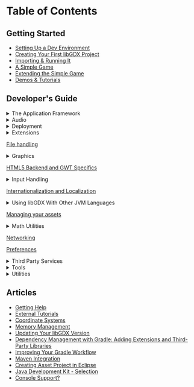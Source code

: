 # Table of Contents

## Getting Started
* [Setting Up a Dev Environment](/wiki/start/setup)
* [Creating Your First libGDX Project](/wiki/start/project-generation)
* [Importing & Running It](/wiki/start/import-and-running)
* [A Simple Game](/wiki/start/a-simple-game)
* [Extending the Simple Game](/wiki/start/simple-game-extended)
* [Demos & Tutorials](/wiki/start/demos-and-tutorials)

## Developer's Guide
<details><summary>The Application Framework</summary>
<div markdown="1">
  * [The Application Framework](/wiki/app/the-application-framework)
  * [The life-cycle](/wiki/app/the-life-cycle)
  * [Modules overview](/wiki/app/modules-overview)
  * [Starter classes and configuration](/wiki/app/starter-classes-and-configuration)
  * [Querying](/wiki/app/querying)
  * [Logging](/wiki/app/logging)
  * [Threading](/wiki/app/threading)
  * [Interfacing with platform specific code](/wiki/app/interfacing-with-platform-specific-code)
</div>
</details>

<details><summary>Audio</summary>
<div markdown="1">
* [Audio](/wiki/audio/audio)
* [Playing PCM audio](/wiki/audio/playing-pcm-audio)
* [Recording PCM audio](/wiki/audio/recording-pcm-audio)
* [Sound effects](/wiki/audio/sound-effects)
* [Streaming music](/wiki/audio/streaming-music)
</div>
</details>

<details><summary>Deployment</summary>
<div markdown="1">
* [Deploying Your Application](/wiki/deployment/deploying-your-application)
* [Bundling a JRE](/wiki/deployment/bundling-a-jre)
</div>
</details>

<details><summary>Extensions</summary>
<div markdown="1">
  * [Physics](/wiki/extensions/physics/physics)
    * [Bullet Physics](/wiki/extensions/physics/bullet/bullet-physics)
      * [Bullet Wrapper Contact callbacks](/wiki/extensions/physics/bullet/bullet-wrapper-contact-callbacks)
      * [Bullet Wrapper Custom classes](/wiki/extensions/physics/bullet/bullet-wrapper-custom-classes)
      * [Bullet Wrapper Debugging](/wiki/extensions/physics/bullet/bullet-wrapper-debugging)
      * [Bullet Wrapper Setup](/wiki/extensions/physics/bullet/bullet-wrapper-setup)
      * [Bullet Wrapper Using models](/wiki/extensions/physics/bullet/bullet-wrapper-using-models)
      * [Bullet Wrapper Using the wrapper](/wiki/extensions/physics/bullet/bullet-wrapper-using-the-wrapper)
    * [Box2d](/wiki/extensions/physics/box2d)
  * [Artificial Intelligence](/wiki/extensions/artificial-intelligence)
  * [Gdx freetype](/wiki/extensions/gdx-freetype)
  * [gdx pay](/wiki/extensions/gdx-pay)
  * [Third Party Extension Support](/wiki/extensions/third-party-extension-support)
</div>
</details>

[File handling](/wiki/file-handling)

<details><summary>Graphics</summary>
<div markdown="1">
  * [Graphics](/wiki/graphics/graphics)
  * 2D Graphics
    * Bitmap Fonts
      * [Bitmap fonts](/wiki/graphics/2d/fonts/bitmap-fonts)
      * [Color Markup Language](/wiki/graphics/2d/fonts/color-markup-language)
      * [Distance field fonts](/wiki/graphics/2d/fonts/distance-field-fonts)
    * Scene2d
      * [Scene2d.ui](/wiki/graphics/2d/scene2d/scene2d-ui)
      * [Scene2d](/wiki/graphics/2d/scene2d/scene2d)
      * [Skin](/wiki/graphics/2d/scene2d/skin)
      * [Table](/wiki/graphics/2d/scene2d/table)
    * [2D Animation](/wiki/graphics/2d/2d-animation)
    * [2D ParticleEffects](/wiki/graphics/2d/2d-particleeffects)
    * [Clipping, with the use of scissorstack](/wiki/graphics/2d/clipping-with-the-use-of-scissorstack)
    * [ImGui](/wiki/graphics/2d/imgui)
    * [Masking](/wiki/graphics/2d/masking)
    * [Ninepatches](/wiki/graphics/2d/ninepatches)
    * [Orthographic camera](/wiki/graphics/2d/orthographic-camera)
    * [Packing atlases at runtime](/wiki/graphics/2d/packing-atlases-at-runtime)
    * [Pixmaps](/wiki/graphics/2d/pixmaps)
    * [Spritebatch, Textureregions, and Sprites](/wiki/graphics/2d/spritebatch-textureregions-and-sprites)
    * [Texture Compression](/wiki/graphics/2d/texture-compression)
    * [Tile maps](/wiki/graphics/2d/tile-maps)
  * [3D Graphics](/wiki/graphics/3d/3d-graphics)
    * [3D animations and skinning](/wiki/graphics/3d/3d-animations-and-skinning)
    * [3D Particle Effects](/wiki/graphics/3d/3d-particle-effects)
    * [3D Picking](/wiki/graphics/3d/3d-picking)
    * [Decals](/wiki/graphics/3d/decals)
    * [Importing Blender models in LibGDX](/wiki/graphics/3d/importing-blender-models-in-libgdx)
    * [Material and environment](/wiki/graphics/3d/material-and-environment)
    * [ModelBatch](/wiki/graphics/3d/modelbatch)
    * [ModelBuilder, MeshBuilder and MeshPartBuilder](/wiki/graphics/3d/modelbuilder-meshbuilder-and-meshpartbuilder)
    * [ModelCache](/wiki/graphics/3d/modelcache)
    * [Models](/wiki/graphics/3d/models)
    * [Quick start](/wiki/graphics/3d/quick-start)
    * [Virtual Reality (VR)](/wiki/graphics/3d/virtual-reality)
  * OpenGL Utility Classes
    * [Frame buffer objects](/wiki/graphics/opengl-utils/frame-buffer-objects)
    * [Meshes](/wiki/graphics/opengl-utils/meshes)
    * [Rendering shapes](/wiki/graphics/opengl-utils/rendering-shapes)
    * [Shaders](/wiki/graphics/opengl-utils/shaders)
  * [Clearing the screen](/wiki/graphics/clearing-the-screen)
  * [Continuous and Non Continuous Rendering](/wiki/graphics/continuous-and-non-continuous-rendering)
  * [Integrating libgdx and the device camera](/wiki/graphics/integrating-libgdx-and-the-device-camera)
  * [OpenGL (ES) Support](/wiki/graphics/opengl-es-support)
  * [Profiling](/wiki/graphics/profiling)
  * [Querying and Configuring Graphics (monitors, display modes, vsync, display cutouts)](/wiki/graphics/querying-and-configuring-graphics)
  * [Taking a Screenshot](/wiki/graphics/taking-a-screenshot)
  * [Viewports](/wiki/graphics/viewports)
</div>
</details>

[HTML5 Backend and GWT Specifics](/wiki/html5-backend-and-gwt-specifics)


<details><summary>Input Handling</summary>
<div markdown="1">
  * [Input Handling](/wiki/input/input-handling)
  * [Accelerometer](/wiki/input/accelerometer)
  * [Back and menu key catching](/wiki/input/back-and-menu-key-catching)
  * [Compass](/wiki/input/compass)
  * [Configuration and Querying](/wiki/input/configuration-and-querying)
  * [Controllers](/wiki/input/controllers)
  * [Cursor Visibility and Catching](/wiki/input/cursor-visibility-and-catching)
  * [Event handling](/wiki/input/event-handling)
  * [Gesture detection](/wiki/input/gesture-detection)
  * [Gyroscope](/wiki/input/gyroscope)
  * [Mouse, Touch and Keyboard](/wiki/input/mouse-touch-and-keyboard)
  * [On screen keyboard](/wiki/input/on-screen-keyboard)
  * [Polling](/wiki/input/polling)
  * [Simple text input](/wiki/input/simple-text-input)
  * [Vibrator](/wiki/input/vibrator)
</div>
</details>

[Internationalization and Localization](/wiki/internationalization-and-localization)

<details><summary>Using libGDX With Other JVM Languages</summary>
<div markdown="1">
  * [Using libGDX With Other JVM Languages](/wiki/jvm-langs/using-libgdx-with-other-jvm-languages)
  * [Using libgdx with Clojure](/wiki/jvm-langs/using-libgdx-with-clojure)
  * [Using libGDX with Kotlin](/wiki/jvm-langs/using-libgdx-with-kotlin)
  * [Using libgdx with Python](/wiki/jvm-langs/using-libgdx-with-python)
  * [Using libgdx with Scala](/wiki/jvm-langs/using-libgdx-with-scala)
</div>
</details>

[Managing your assets](/wiki/managing-your-assets)

<details><summary>Math Utilities</summary>
<div markdown="1">
  * [Math Utilities](/wiki/math-utils/math-utilities)
  * [Circles, planes, rays, etc.](/wiki/math-utils/circles-planes-rays-etc)
  * [Interpolation](/wiki/math-utils/interpolation)
  * [Path interface and Splines](/wiki/math-utils/path-interface-and-splines)
  * [Vectors, matrices, quaternions](/wiki/math-utils/vectors-matrices-quaternions)
</div>
</details>

[Networking](/wiki/networking)

[Preferences](/wiki/preferences)

<details><summary>Third Party Services</summary>
<div markdown="1">
  * [Admob in libgdx](/wiki/third-party/admob-in-libgdx)
  * [Firebase in libGDX](/wiki/third-party/firebase-in-libgdx)
  * [Google Mobile Ads in Libgdx (replaces deprecated AdMob)](/wiki/third-party/google-mobile-ads-in-libgdx)
  * [Google Play Games Services in LibGDX](/wiki/third-party/google-play-games-services-in-libgdx)
  * [Pollfish in libgdx](/wiki/third-party/pollfish-in-libgdx)
  * [ProGuard DexGuard and libGDX](/wiki/third-party/proguard-dexguard-and-libgdx)
  * [Smaato in libGDX](/wiki/third-party/smaato-in-libgdx)
</div>
</details>

<details><summary>Tools</summary>
<div markdown="1">
  * [2D Particle Editor](/wiki/tools/2d-particle-editor)
  * [Flame](/wiki/graphics/3d/3d-particle-effects)
  * [Hiero](/wiki/tools/hiero)
  * [Overlap2D](/wiki/tools/overlap2d)
  * [Skin Composer](/wiki/tools/skin-composer)
  * [Texture packer](/wiki/tools/texture-packer)
</div>
</details>

<details><summary>Utilities</summary>
<div markdown="1">
* [Collections](/wiki/utils/collections)
* [jnigen](/wiki/utils/jnigen)
* [Reading and writing JSON](/wiki/utils/reading-and-writing-json)
* [Reading and writing XML](/wiki/utils/reading-and-writing-xml)
* [Reflection](/wiki/utils/reflection)
* [Saved game serialization](/wiki/utils/saved-game-serialization)
</div>
</details>

## Articles
* [Getting Help](/wiki/articles/getting-help)
* [External Tutorials](/wiki/articles/external-tutorials)
* [Coordinate Systems](/wiki/articles/coordinate-systems)
* [Memory Management](/wiki/articles/memory-management)
* [Updating Your libGDX Version](/wiki/articles/updating-libgdx)
* [Dependency Management with Gradle: Adding Extensions and Third-Party Libraries](/wiki/articles/dependency-management-with-gradle)
* [Improving Your Gradle Workflow](/wiki/articles/improving-workflow-with-gradle)
* [Maven Integration](/wiki/articles/maven-integration)
* [Creating Asset Project in Eclipse](/wiki/articles/creating-a-separate-assets-project-in-eclipse)
* [Java Development Kit - Selection](/wiki/articles/java-development-kit-selection)
* [Console Support?](/wiki/articles/console-support)
